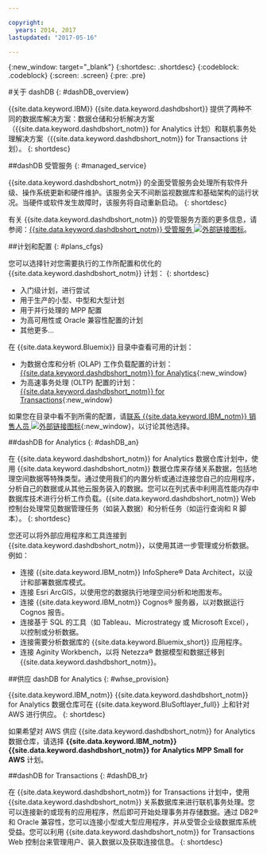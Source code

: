 ```yaml
---

copyright:
  years: 2014, 2017
lastupdated: "2017-05-16"

---
```


<!-- Attribute definitions --> 
{:new_window: target="_blank"}
{:shortdesc: .shortdesc}
{:codeblock: .codeblock}
{:screen: .screen}
{:pre: .pre}

#关于 dashDB
{: #dashDB_overview}

{{site.data.keyword.IBM}} {{site.data.keyword.dashdbshort}} 提供了两种不同的数据库解决方案：数据仓储和分析解决方案（{{site.data.keyword.dashdbshort_notm}} for Analytics 计划）和联机事务处理解决方案（{{site.data.keyword.dashdbshort_notm}} for Transactions 计划）。
{: shortdesc}

##dashDB 受管服务
{: #managed_service}

{{site.data.keyword.dashdbshort_notm}} 的全面受管服务会处理所有软件升级、操作系统更新和硬件维护。该服务全天不间断监视数据库和基础架构的运行状况。当硬件或软件发生故障时，该服务将自动重新启动。
{: shortdesc}

有关 {{site.data.keyword.dashdbshort_notm}} 的受管服务方面的更多信息，请参阅：[{{site.data.keyword.dashdbshort_notm}} 受管服务 ![外部链接图标](../../icons/launch-glyph.svg "外部链接图标")](https://www.ibm.com/support/knowledgecenter/SS6NHC/com.ibm.swg.im.dashdb.doc/managed_service.html)。

##计划和配置
{: #plans_cfgs}

您可以选择针对您需要执行的工作所配置和优化的 {{site.data.keyword.dashdbshort_notm}} 计划：
{: shortdesc}

   * 入门级计划，进行尝试
   * 用于生产的小型、中型和大型计划
   * 用于并行处理的 MPP 配置
   * 为高可用性或 Oracle 兼容性配置的计划
   * 其他更多...

在 {{site.data.keyword.Bluemix}} 目录中查看可用的计划：
   * 为数据仓库和分析 (OLAP) 工作负载配置的计划：[{{site.data.keyword.dashdbshort_notm}} for Analytics](https://console.ng.bluemix.net/catalog/services/dashdb-for-analytics){:new_window}
   * 为高速事务处理 (OLTP) 配置的计划：[{{site.data.keyword.dashdbshort_notm}} for Transactions](https://console.ng.bluemix.net/catalog/services/dashdb-for-transactions-sql-database){:new_window}

如果您在目录中看不到所需的配置，请[联系 {{site.data.keyword.IBM_notm}} 销售人员 ![外部链接图标](../../icons/launch-glyph.svg "外部链接图标")](https://www.ibm.com/connect/ibm/us/en/?lnk=fcw){:new_window}，以讨论其他选择。

##dashDB for Analytics
{: #dashDB_an}

在 {{site.data.keyword.dashdbshort_notm}} for Analytics 数据仓库计划中，使用 {{site.data.keyword.dashdbshort_notm}} 数据仓库来存储关系数据，包括地理空间数据等特殊类型。通过使用我们的内置分析或通过连接您自己的应用程序，分析自己的数据或从其他云服务装入的数据。您可以在列式表中利用高性能内存中数据库技术进行分析工作负载。{{site.data.keyword.dashdbshort_notm}} Web 控制台处理常见数据管理任务（如装入数据）和分析任务（如运行查询和 R 脚本）。
{: shortdesc}

您还可以将外部应用程序和工具连接到 {{site.data.keyword.dashdbshort_notm}}，以使用其进一步管理或分析数据。例如：
   * 连接 {{site.data.keyword.IBM_notm}} InfoSphere® Data Architect，以设计和部署数据库模式。
   * 连接 Esri ArcGIS，以使用您的数据执行地理空间分析和地图发布。
   * 连接 {{site.data.keyword.IBM_notm}} Cognos® 服务器，以对数据运行 Cognos 报告。
   * 连接基于 SQL 的工具（如 Tableau、Microstrategy 或 Microsoft Excel），以控制或分析数据。
   * 连接需要分析数据库的 {{site.data.keyword.Bluemix_short}} 应用程序。
   * 连接 Aginity Workbench，以将 Netezza® 数据模型和数据迁移到 {{site.data.keyword.dashdbshort_notm}}。

##供应 dashDB for Analytics
{: #whse_provision}

{{site.data.keyword.IBM_notm}} {{site.data.keyword.dashdbshort_notm}} for Analytics 数据仓库可在 {{site.data.keyword.BluSoftlayer_full}} 上和针对 AWS 进行供应。
{: shortdesc}

如果希望对 AWS 供应 {{site.data.keyword.dashdbshort_notm}} for Analytics 数据仓库，请选择 **{{site.data.keyword.IBM_notm}} {{site.data.keyword.dashdbshort_notm}} for Analytics MPP Small for AWS** 计划。

##dashDB for Transactions
{: #dashDB_tr}

在 {{site.data.keyword.dashdbshort_notm}} for Transactions 计划中，使用 {{site.data.keyword.dashdbshort_notm}} 关系数据库来进行联机事务处理。您可以连接新的或现有的应用程序，然后即可开始处理事务并存储数据。通过 DB2® 和 Oracle 兼容性，您可以连接小型或大型应用程序，并从受管企业级数据库系统受益。您可以利用 {{site.data.keyword.dashdbshort_notm}} for Transactions Web 控制台来管理用户、装入数据以及获取连接信息。
{: shortdesc}

<!-- ##dashDB web console overview
{: #console_overview}

You can manage your {{site.data.keyword.dashdbshort_notm}} database, analyze your data, and monitor sensitive data with the {{site.data.keyword.dashdbshort_notm}} web console accessible from {{site.data.keyword.Bluemix_notm}}.
{: shortdesc}

Open the web console by clicking the service tile on your application overview page, and then click **Open**.

Single sign-on authentication connects you directly to the web console. You can access connection information from the web console, and the **Downloads** page includes links to client drivers for accessing {{site.data.keyword.dashdbshort_notm}} from remote applications. You can also access sample data and reports.

###Sensitive data reporting

The {{site.data.keyword.dashdbshort_notm}} web console includes a sensitive data reporting feature that detects and monitors sensitive objects in the {{site.data.keyword.dashdbshort_notm}} data warehouse, such as credit card numbers and US Social Security numbers.

To run and view reports that identify columns that contain sensitive data and provide information about connections and activities that access the sensitive data, select **Monitor &gt; Sensitive Data** in the web console. -->


<!-- ##IBM Analytics Services
{: #analytics_services}

For more information about {{site.data.keyword.IBM_notm}} analytics services and finding your local services representative, see: [{{site.data.keyword.IBM_notm}} Analytics Services ![External link icon](../../icons/launch-glyph.svg "External link icon")](http://www.ibm.com/software/data/services/).
{: shortdesc} -->














